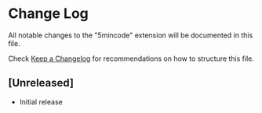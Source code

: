 # Change Log

All notable changes to the "5mincode" extension will be documented in this file.

Check [Keep a Changelog](http://keepachangelog.com/) for recommendations on how to structure this file.

## [Unreleased]

- Initial release